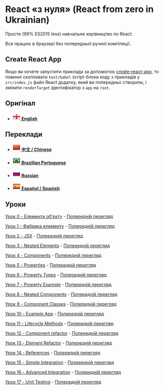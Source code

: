 # React «з нуля» (React from zero in Ukrainian)

Просте (99% ES2015 less) навчальне керівництво по React.

Все працює в браузері без попередньої ручної компіляції.

## Create React App

Якщо ви хочете запустити приклади за допомогою [create-react-app](https://github.com/facebook/create-react-app), то повинні скопіювати `text/babel` script-блоки коду з прикладів у `src/index.js` файл React додатку, який ви попередньо створили, і змінити `renderTarget` ідентифікатор з `app` на `root`.

## Оригінал

- [![England](https://raw.githubusercontent.com/gosquared/flags/master/flags/flags/shiny/24/England.png) **English**](https://github.com/kay-is/react-from-zero)

## Переклади

- [![China](https://raw.githubusercontent.com/gosquared/flags/master/flags/flags/shiny/24/China.png) **中文 / Chinese**](https://github.com/chinanf-boy/react-from-zero)

- [![Brazil](https://raw.githubusercontent.com/gosquared/flags/master/flags/flags/shiny/24/Brazil.png) **Brazilian Portuguese**](https://github.com/andre-motta/react-from-zero)

- [![Russia](https://raw.githubusercontent.com/gosquared/flags/master/flags/flags/shiny/24/Russia.png) **Russian**](https://github.com/lex111/react-from-zero)

- [![Spain](https://raw.githubusercontent.com/gosquared/flags/master/flags/flags/shiny/24/Spain.png) **Español / Spanish**](https://github.com/sejas/react-desde-cero)

## Уроки

[Урок 0 - Елементи об'єкту](https://github.com/vyspiansky/react-from-zero/blob/master/00-object-elements.html) -
[Попередній перегляд](https://cdn.rawgit.com/vyspiansky/react-from-zero/d1c24770/00-object-elements.html)

[Урок 1 - Фабрика елементу](https://github.com/vyspiansky/react-from-zero/blob/master/01-element-factory.html) -
[Попередній перегляд](https://cdn.rawgit.com/kay-is/react-from-zero/b31878c2/01-element-factory.html)

[Урок 2 - JSX](https://github.com/kay-is/react-from-zero/blob/master/02-jsx.html) -
[Попередній перегляд](https://cdn.rawgit.com/kay-is/react-from-zero/b31878c2/02-jsx.html)

[Урок 3 - Nested Elements](https://github.com/kay-is/react-from-zero/blob/master/03-nested-elements.html) -
[Попередній перегляд](https://cdn.rawgit.com/kay-is/react-from-zero/b31878c2/03-nested-elements.html)

[Урок 4 - Components](https://github.com/kay-is/react-from-zero/blob/master/04-components.html) -
[Попередній перегляд](https://cdn.rawgit.com/kay-is/react-from-zero/b31878c2/04-components.html)

[Урок 5 - Properties](https://github.com/kay-is/react-from-zero/blob/master/05-properties.html) -
[Попередній перегляд](https://cdn.rawgit.com/kay-is/react-from-zero/62dc2789/05-properties.html)

[Урок 6 - Property Types](https://github.com/kay-is/react-from-zero/blob/master/06-property-types.html) -
[Попередній перегляд](https://cdn.rawgit.com/kay-is/react-from-zero/b31878c2/06-property-types.html)

[Урок 7 - Property Example](https://github.com/kay-is/react-from-zero/blob/master/07-property-example.html) -
[Попередній перегляд](https://cdn.rawgit.com/kay-is/react-from-zero/b31878c2/07-property-example.html)

[Урок 8 - Nested Components](https://github.com/kay-is/react-from-zero/blob/master/08-nested-components.html) -
[Попередній перегляд](https://cdn.rawgit.com/kay-is/react-from-zero/b31878c2/08-nested-components.html)

[Урок 9 - Component Classes](https://github.com/kay-is/react-from-zero/blob/master/09-component-classes.html) -
[Попередній перегляд](https://cdn.rawgit.com/kay-is/react-from-zero/b31878c2/09-component-classes.html)

[Урок 10 - Example App](https://github.com/kay-is/react-from-zero/blob/master/10-example-app.html) -
[Попередній перегляд](https://cdn.rawgit.com/kay-is/react-from-zero/b31878c2/10-example-app.html)

[Урок 11 - Lifecycle Methods](https://github.com/kay-is/react-from-zero/blob/master/11-lifecycle-methods.html) -
[Попередній перегляд](https://cdn.rawgit.com/kay-is/react-from-zero/b31878c2/11-lifecycle-methods.html)

[Урок 12 - Component refactor](https://github.com/kay-is/react-from-zero/blob/master/12-component-refactor.html) -
[Попередній перегляд](https://cdn.rawgit.com/kay-is/react-from-zero/b31878c2/12-component-refactor.html)

[Урок 13 - Element Refactor](https://github.com/kay-is/react-from-zero/blob/master/13-element-refactor.html) -
[Попередній перегляд](https://cdn.rawgit.com/kay-is/react-from-zero/b31878c2/13-element-refactor.html)

[Урок 14 - References](https://github.com/kay-is/react-from-zero/blob/master/14-references.html) -
[Попередній перегляд](https://cdn.rawgit.com/kay-is/react-from-zero/b31878c2/14-references.html)

[Урок 15 - Simple Integration](https://github.com/kay-is/react-from-zero/blob/master/15-simple-integration.html) -
[Попередній перегляд](https://cdn.rawgit.com/kay-is/react-from-zero/b31878c2/15-simple-integration.html)

[Урок 16 - Advanced Integration](https://github.com/kay-is/react-from-zero/blob/master/16-advanced-integration.html) -
[Попередній перегляд](https://cdn.rawgit.com/kay-is/react-from-zero/b31878c2/16-advanced-integration.html)

[Урок 17 - Unit Testing](https://github.com/kay-is/react-from-zero/blob/master/17-unit-testing.html) -
[Попередній перегляд](https://cdn.rawgit.com/kay-is/react-from-zero/7dc8cf9b/17-unit-testing.html)
